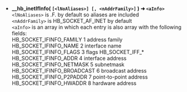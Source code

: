 * __\_\_hb_inetIfInfo( `[<lNoAliases>] [, <nAddrFamily>]` ) ➜ `<aInfo>`__   
`<lNoAliases>` is .F. by default so aliases are included   
`<nAddrFamily>` is HB_SOCKET_AF_INET by default   
`<aInfo>` is an array in which each entry is also array with the following fields:   
HB_SOCKET_IFINFO_FAMILY    1    address family   
HB_SOCKET_IFINFO_NAME      2    interface name   
HB_SOCKET_IFINFO_FLAGS     3    flags HB_SOCKET_IFF_*   
HB_SOCKET_IFINFO_ADDR      4    interface address   
HB_SOCKET_IFINFO_NETMASK   5    subnetmask   
HB_SOCKET_IFINFO_BROADCAST 6    broadcast address   
HB_SOCKET_IFINFO_P2PADDR   7    point-to-point address   
HB_SOCKET_IFINFO_HWADDR    8    hardware address   
